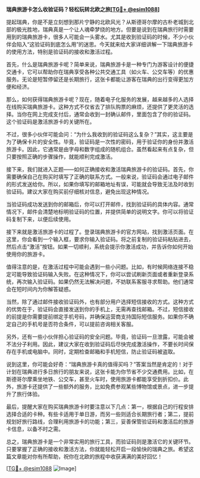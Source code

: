 **瑞典旅游卡怎么收验证码？轻松玩转北欧之旅[[TG💪+ @esim1088](https://t.me/s/esim1088)]**

提起瑞典，你是不是立刻想到那片宁静的北欧风光？从斯德哥尔摩的古朴老城到北部的极光胜地，瑞典真是一个让人魂牵梦绕的地方。但要是说到在瑞典旅行时需要用到的瑞典旅游卡，很多人可能会一头雾水。尤其是收到验证码的时候，不少小伙伴会陷入“这验证码到底怎么用”的迷思。今天就来给大家详细讲解一下瑞典旅游卡的使用方法，特别是验证码的接收和激活过程。

首先，什么是瑞典旅游卡呢？简单来说，瑞典旅游卡是一种专门为游客设计的便捷交通卡，它可以帮助你在瑞典享受各种公共交通工具（如火车、公交车等）的优惠服务。无论是短暂停留还是长期旅行，这张卡都能让游客在瑞典的出行变得更加方便和经济。

那么，如何获得瑞典旅游卡呢？现在，随着电子化服务的发展，越来越多的人选择在线购买瑞典旅游卡。这种方式不仅省去了排队购票的麻烦，还提供了更灵活的选择。当你在网上完成支付后，通常会收到一封确认邮件，里面包含了你的验证码。这个验证码是激活旅游卡的关键所在。

不过，很多小伙伴可能会问：“为什么我收到的验证码这么复杂？”其实，这主要是为了确保卡片的安全性。毕竟，验证码是一次性的密码，用于验证你的身份并激活旅游卡。因此，它通常是由字母和数字组成的随机组合。虽然看起来有点复杂，但只要按照正确的步骤操作，就能顺利完成激活。

接下来，我们就进入正题——如何正确接收和激活瑞典旅游卡的验证码。首先，你需要确保自己在购买时填写了正确的联系方式。一般来说，验证码会通过电子邮件的形式发送给你。所以，如果你填写的邮箱地址有误，可能就会导致无法及时收到验证码。建议大家在购买前仔细核对信息，避免出现这种情况。

当验证码成功发送到你的邮箱后，你可以打开邮件，找到验证码的具体内容。通常情况下，邮件会清楚地标明验证码的位置，并提供简单的说明文字。你可以将验证码复制下来，以便后续使用。

接下来就是激活旅游卡的过程了。登录瑞典旅游卡的官方网站，找到激活页面。在这里，你会看到一个输入框，要求你输入验证码。将之前复制的验证码粘贴进去，然后点击“激活”按钮。如果一切顺利，系统会提示你激活成功，并告诉你如何开始使用你的旅游卡。

值得注意的是，在激活过程中可能会遇到一些小问题。比如，有时候网络连接不稳定可能导致验证码输入失败。在这种情况下，你可以尝试刷新页面或者重新登录系统，再次输入验证码。如果仍然无法解决问题，不妨联系客服寻求帮助。他们通常会在短时间内为你解答疑惑。

当然，除了通过邮件接收验证码外，也有部分用户选择短信接收的方式。这种方式的优势在于，验证码会直接发送到你的手机上，无需再查找邮箱。不过，短信接收的前提是你需要提前绑定手机号码，并确保运营商支持国际短信服务。如果你不确定自己的手机号是否符合条件，可以提前咨询相关客服。

另外，还有一些小伙伴担心验证码的安全问题。毕竟，验证码一旦泄露，可能会被不法分子利用。因此，建议大家在收到验证码后尽快完成激活操作，不要长时间保存在手机或电脑中。同时，定期检查邮箱和手机短信，防止验证码被盗取。

说到这里，你可能会好奇：“瑞典旅游卡真的值得买吗？”答案当然是肯定的！对于计划在瑞典进行多日旅行的朋友来说，这张卡能为你节省不少交通费用。比如，在斯德哥尔摩乘坐地铁、公交车，甚至火车时，使用旅游卡都能享受到折扣价。此外，旅游卡还提供了一些额外的服务，比如免费参观某些博物馆或景点，进一步提升了旅行体验。

最后，提醒大家在购买瑞典旅游卡时要注意以下几点：第一，根据自己的行程安排选择合适的卡种。有些卡适用于单日游，而另一些则适合长期旅行者；第二，提前规划好旅行路线，合理利用旅游卡的功能；第三，妥善保管验证码和激活后的旅游卡信息，以备不时之需。

总之，瑞典旅游卡是一个非常实用的旅行工具，而验证码则是激活它的关键环节。只要掌握了正确的接收和激活方法，你就能轻松开启一段愉快的瑞典之旅。希望这篇文章能对你有所帮助，祝你在北欧的旅程中收获满满的美好回忆！

[[TG💪+ @esim1088](https://t.me/s/esim1088) ![Image](https://i.postimg.cc/4NQfJmqS/Snipaste-2025-05-13-00-14-12.png)]